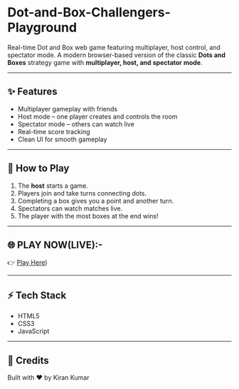 # Dot-and-Box-Challengers-Playground
Real-time Dot and Box web game featuring multiplayer, host control, and spectator mode.
A modern browser-based version of the classic **Dots and Boxes** strategy game with **multiplayer, host, and spectator mode**.

---

## ✨ Features
- Multiplayer gameplay with friends
- Host mode – one player creates and controls the room
- Spectator mode – others can watch live
- Real-time score tracking
- Clean UI for smooth gameplay

---

## 📖 How to Play
1. The **host** starts a game.  
2. Players join and take turns connecting dots.  
3. Completing a box gives you a point and another turn.  
4. Spectators can watch matches live.  
5. The player with the most boxes at the end wins!  

---

## 🌐 PLAY NOW(LIVE):-
👉 [Play Here](https://kirankum1r.github.io/dot-n-box/))  

---

## ⚡ Tech Stack
- HTML5  
- CSS3  
- JavaScript  

---

## 🙌 Credits
Built with ❤️ by Kiran Kumar


